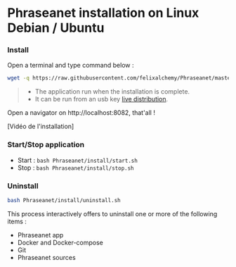 # Phraseanet installation on Linux Debian / Ubuntu

### Install

Open a terminal and type command below :
```bash
wget -q https://raw.githubusercontent.com/felixalchemy/Phraseanet/master/install/auto.sh && bash auto.sh -nc
```
> - The application run when the installation is complete.
> - It can be run from an usb key [live distribution](https://livecdlist.com/).

Open a navigator on http://localhost:8082, that'all !


[Vidéo de l'installation]

### Start/Stop application
  - Start : `bash Phraseanet/install/start.sh`
  - Stop : `bash Phraseanet/install/stop.sh`

### Uninstall
```bash
bash Phraseanet/install/uninstall.sh
```
This process interactively offers to uninstall one or more of the following items :
 - Phraseanet app
 - Docker and Docker-compose
 - Git
 - Phraseanet sources